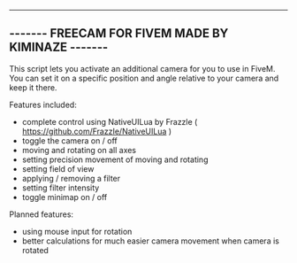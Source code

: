 --------------------------------------------------
------- FREECAM FOR FIVEM MADE BY KIMINAZE -------
--------------------------------------------------

This script lets you activate an additional camera for you to use in FiveM.
You can set it on a specific position and angle relative to your camera and keep it there.

Features included:
- complete control using NativeUILua by Frazzle ( https://github.com/FrazzIe/NativeUILua )
- toggle the camera on / off
- moving and rotating on all axes
- setting precision movement of moving and rotating
- setting field of view
- applying / removing a filter
- setting filter intensity
- toggle minimap on / off

Planned features:
- using mouse input for rotation
- better calculations for much easier camera movement when camera is rotated
